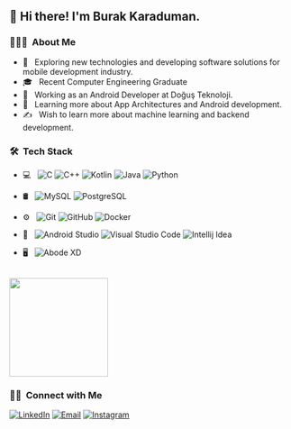 <h2> 👋 Hi there! I'm Burak Karaduman.</h2>

<h3> 👨🏻‍💻 &nbsp;About Me </h3>

- 🤔 &nbsp; Exploring new technologies and developing software solutions for mobile development industry.
- 🎓 &nbsp; Recent Computer Engineering Graduate
- 💼 &nbsp; Working as an Android Developer at Doğuş Teknoloji.
- 🌱 &nbsp; Learning more about App Architectures and Android development.
- ✍️ &nbsp; Wish to learn more about machine learning and backend development.

<h3> 🛠 &nbsp;Tech Stack</h3>

- 💻 &nbsp;
  ![C](https://img.shields.io/badge/C-00599C?style=flat&logo=c&logoColor=white)
  ![C++](https://img.shields.io/badge/C%2B%2B-00599C?style=flat&logo=c%2B%2B&logoColor=white)
  ![Kotlin](https://img.shields.io/badge/-Kotlin-white?style=flat&logo=Kotlin&logoColor=#7F52FF)
  ![Java](https://img.shields.io/badge/Java-ED8B00?style=flat&logo=java&logoColor=white)
  ![Python](https://img.shields.io/badge/Python-3776AB?style=flat&logo=python&logoColor=white)
  
- 🛢 &nbsp;
  ![MySQL](https://img.shields.io/badge/-MySQL-00758f?style=flat&logo=mysql&logoColor=f29111)
  ![PostgreSQL](https://img.shields.io/badge/PostgreSQL-316192?style=flat&logo=postgresql&logoColor=white)
- ⚙️ &nbsp;
  ![Git](https://img.shields.io/badge/-Git-333333?style=flat&logo=git)
  ![GitHub](https://img.shields.io/badge/-GitHub-333333?style=flat&logo=github)
  ![Docker](https://img.shields.io/badge/-Docker-333333?style=flat&logo=docker)
- 🔧 &nbsp;
  ![Android Studio](https://img.shields.io/badge/Android_Studio-3DDC84?style=flat&logo=android-studio&logoColor=white)
  ![Visual Studio Code](https://img.shields.io/badge/Visual_Studio_Code-0078D4?style=flat&logo=visual%20studio%20code&logoColor=white)
  ![Intellij Idea](https://img.shields.io/badge/IntelliJ_IDEA-000000.svg?style=flat&logo=intellij-idea&logoColor=white)
- 🖥 &nbsp;
  ![Abode XD](https://img.shields.io/badge/Adobe%20XD-470137?style=flat&logo=Adobe%20XD&logoColor=#FF61F6)

<br/>

<a>
  <img height="175em" src="https://github-readme-stats.vercel.app/api?username=burkido&theme=merko&show_icons=true" />
</a>

<br/>

<h3> 🤝🏻 &nbsp;Connect with Me </h3>

<p align="center">

  <a href="https://www.linkedin.com/in/burak-karaduman-25a90717b/"><img alt="LinkedIn" src="https://img.shields.io/badge/LinkedIn-Burak%20Karaduman%20-             blue?style=flat-square&logo=linkedin"></a>
  <a href="karadumanburak000@gmail.com"><img alt="Email" src="https://img.shields.io/badge/Email-karadumanburak000@gmail.com-blue?style=flat-square&               logo=gmail"></a>
  <a href="https://www.instagram.com/bburkido/"><img alt="Instagram" src="https://img.shields.io/badge/Instagram-bburkido-blue?style=flat-square&                   logo=instagram"></a>
</p>
